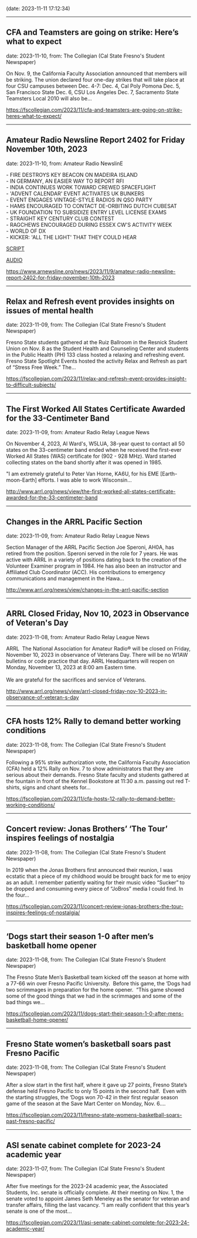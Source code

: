 
(date: 2023-11-11 17:12:34)

---

## CFA and Teamsters are going on strike: Here’s what to expect

date: 2023-11-10, from: The Collegian (Cal State Fresno's Student Newspaper)

On Nov. 9, the California Faculty Association announced that members will be striking. The union declared four one-day strikes that will take place at four CSU campuses between Dec. 4-7: Dec. 4, Cal Poly Pomona Dec. 5, San Francisco State Dec. 6, CSU Los Angeles Dec. 7, Sacramento State Teamsters Local 2010 will also be... 

<https://fscollegian.com/2023/11/cfa-and-teamsters-are-going-on-strike-heres-what-to-expect/>

---

## Amateur Radio Newsline Report 2402 for Friday November 10th, 2023

date: 2023-11-10, from: Amateur Radio NewslinE

<p class=""> - FIRE DESTROYS KEY BEACON ON MADEIRA ISLAND<br> - IN GERMANY, AN EASIER WAY TO REPORT RFI<br> - INDIA CONTINUES WORK TOWARD CREWED SPACEFLIGHT<br> - 'ADVENT CALENDAR' EVENT ACTIVATES UK BUNKERS<br> - EVENT ENGAGES VINTAGE-STYLE RADIOS IN QSO PARTY<br> - HAMS ENCOURAGED TO CONTACT DE-ORBITING DUTCH CUBESAT<br> - UK FOUNDATION TO SUBSIDIZE ENTRY LEVEL LICENSE EXAMS<br> - STRAIGHT KEY CENTURY CLUB CONTEST<br> - RAGCHEWS ENCOURAGED DURING ESSEX CW'S ACTIVITY WEEK<br> - WORLD OF DX<br> - KICKER: 'ALL THE LIGHT' THAT THEY COULD HEAR</p><p class=""><a href="https://www.arnewsline.org/s/nsln2402.txt">SCRIPT</a></p><p class=""><a href="https://www.arnewsline.org/s/Report2402.mp3">AUDIO</a></p> 

<https://www.arnewsline.org/news/2023/11/9/amateur-radio-newsline-report-2402-for-friday-november-10th-2023>

---

## Relax and Refresh event provides insights on issues of mental health

date: 2023-11-09, from: The Collegian (Cal State Fresno's Student Newspaper)

Fresno State students gathered at the Ruiz Ballroom in the Resnick Student Union on Nov. 8 as the Student Health and Counseling Center and students in the Public Health (PH) 133 class hosted a relaxing and refreshing event. Fresno State Spotlight Events hosted the activity Relax and Refresh as part of “Stress Free Week.” The... 

<https://fscollegian.com/2023/11/relax-and-refresh-event-provides-insight-to-difficult-subjects/>

---

## The First Worked All States Certificate Awarded for the 33-Centimeter Band

date: 2023-11-09, from: Amateur Radio Relay League News

<p>On November 4, 2023, Al Ward's, W5LUA, 38-year quest to contact all 50 states on the 33-centimeter band ended when he received the first-ever Worked All States (WAS) certificate for (902 - 928 MHz). Ward started collecting states on the band shortly after it was opened in 1985.</p><p>"I am extremely grateful to Peter Van Horne, KA6U, for his EME [Earth-moon-Earth] efforts. I was able to work Wisconsin...</p> 

<http://www.arrl.org/news/view/the-first-worked-all-states-certificate-awarded-for-the-33-centimeter-band>

---

## Changes in the ARRL Pacific Section

date: 2023-11-09, from: Amateur Radio Relay League News

<p><span>Section Manager of the ARRL Pacific Section Joe Speroni, AH0A, has retired from the position. Speroni served in the role for 7 years. He was active with ARRL in a variety of positions dating back to the creation of the Volunteer Examiner program in 1984. He has also been an instructor and Affiliated Club Coordinator (ACC). His contributions to emergency communications and management in the Hawa...</span></p> 

<http://www.arrl.org/news/view/changes-in-the-arrl-pacific-section>

---

## ARRL Closed Friday, Nov 10, 2023 in Observance of Veteran's Day

date: 2023-11-08, from: Amateur Radio Relay League News

<p>ARRL  The National Association for Amateur Radio® will be closed on Friday, November 10, 2023 in observance of Veterans Day. There will be no W1AW bulletins or code practice that day. ARRL Headquarters will reopen on Monday, November 13, 2023 at 8:00 am Eastern time. <br /><br />We are grateful for the sacrifices and service of Veterans. </p> 

<http://www.arrl.org/news/view/arrl-closed-friday-nov-10-2023-in-observance-of-veteran-s-day>

---

## CFA hosts 12% Rally to demand better working conditions

date: 2023-11-08, from: The Collegian (Cal State Fresno's Student Newspaper)

Following a 95% strike authorization vote, the California Faculty Association (CFA) held a 12% Rally on Nov. 7 to show administrators that they are serious about their demands. Fresno State faculty and students gathered at the fountain in front of the Kennel Bookstore at 11:30 a.m. passing out red T-shirts, signs and chant sheets for... 

<https://fscollegian.com/2023/11/cfa-hosts-12-rally-to-demand-better-working-conditions/>

---

## Concert review: Jonas Brothers’ ‘The Tour’ inspires feelings of nostalgia

date: 2023-11-08, from: The Collegian (Cal State Fresno's Student Newspaper)

In 2019 when the Jonas Brothers first announced their reunion, I was ecstatic that a piece of my childhood would be brought back for me to enjoy as an adult. I remember patiently waiting for their music video “Sucker” to be dropped and consuming every piece of “JoBros” media I could find. In the four... 

<https://fscollegian.com/2023/11/concert-review-jonas-brothers-the-tour-inspires-feelings-of-nostalgia/>

---

## ‘Dogs start their season 1-0 after men’s basketball home opener

date: 2023-11-08, from: The Collegian (Cal State Fresno's Student Newspaper)

The Fresno State Men&#8217;s Basketball team kicked off the season at home with a 77-66 win over Fresno Pacific University.  Before this game, the ‘Dogs had two scrimmages in preparation for the home opener.  “This game showed some of the good things that we had in the scrimmages and some of the bad things we... 

<https://fscollegian.com/2023/11/dogs-start-their-season-1-0-after-mens-basketball-home-opener/>

---

## Fresno State women’s basketball soars past Fresno Pacific

date: 2023-11-08, from: The Collegian (Cal State Fresno's Student Newspaper)

After a slow start in the first half, where it gave up 27 points, Fresno State’s defense held Fresno Pacific to only 15 points in the second half.  Even with the starting struggles, the ‘Dogs won 70-42 in their first regular season game of the season at the Save Mart Center on Monday, Nov. 6.... 

<https://fscollegian.com/2023/11/fresno-state-womens-basketball-soars-past-fresno-pacific/>

---

## ASI senate cabinet complete for 2023-24 academic year

date: 2023-11-07, from: The Collegian (Cal State Fresno's Student Newspaper)

After five meetings for the 2023-24 academic year, the Associated Students, Inc. senate is officially complete. At their meeting on Nov. 1, the senate voted to appoint James Seth Meneley as the senator for veteran and transfer affairs, filling the last vacancy. “I am really confident that this year’s senate is one of the most... 

<https://fscollegian.com/2023/11/asi-senate-cabinet-complete-for-2023-24-academic-year/>

